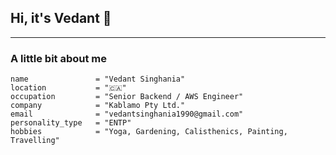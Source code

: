 ## Hi, it's Vedant 👋
____________________________________________
### A little bit about me

```
name               = "Vedant Singhania"
location           = "🇨🇦"
occupation         = "Senior Backend / AWS Engineer"
company            = "Kablamo Pty Ltd."
email              = "vedantsinghania1990@gmail.com"
personality_type   = "ENTP"
hobbies            = "Yoga, Gardening, Calisthenics, Painting, Travelling"
```

<!--
**vedant-singhania/vedant-singhania** is a ✨ _special_ ✨ repository because its `README.md` (this file) appears on your GitHub profile.

Here are some ideas to get you started:

- 🔭 I’m currently working on ...
- 🌱 I’m currently learning ...
- 👯 I’m looking to collaborate on ...
- 🤔 I’m looking for help with ...
- 💬 Ask me about ...
- 📫 How to reach me: ...
- 😄 Pronouns: ...
- ⚡ Fun fact: ...
-->
